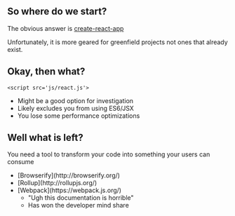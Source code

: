 ## So where do we start?

The obvious answer is  <!-- .element: class="fragment" data-fragment-index="1" --> [create-react-app](https://github.com/facebookincubator/create-react-app) <!-- .element: class="fragment"  data-fragment-index="1" -->

Unfortunately, it is more geared for greenfield projects not ones that already exist. <!-- .element: class="fragment" data-fragment-index="2" -->


## Okay, then what?

`<script src='js/react.js'>` <!-- .element: class="fragment" -->

- Might be a good option for investigation <!-- .element: class="fragment" -->
- Likely excludes you from using ES6/JSX <!-- .element: class="fragment" -->
- You lose some performance optimizations <!-- .element: class="fragment" -->


## Well what is left?

You need a tool to transform your code into something your users can consume <!-- .element: class="fragment" data-fragment-index="1" -->

- <!-- .element: class="fragment" data-fragment-index="2" --> [Browserify](http://browserify.org/) <!-- .element: class="fragment" data-fragment-index="2" -->
- <!-- .element: class="fragment" data-fragment-index="3" --> [Rollup](http://rollupjs.org/) <!-- .element: class="fragment" data-fragment-index="3" -->
- <!-- .element: class="fragment" data-fragment-index="4" --> [Webpack](https://webpack.js.org/) <!-- .element: class="fragment" data-fragment-index="4" -->
    - "Ugh this documentation is horrible" <!-- .element: class="fragment" data-fragment-index="5" -->
    - Has won the developer mind share <!-- .element: class="fragment" data-fragment-index="6" -->
